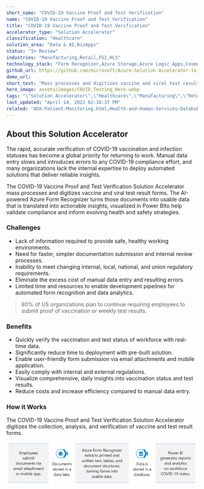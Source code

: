 ```yaml
---
short_name: "COVID-19 Vaccine Proof and Test Verification"
name: "COVID-19 Vaccine Proof and Test Verification"
title: "COVID-19 Vaccine Proof and Test Verification"
accelerator_type: "Solution Accelerator"
classification: "Healthcare"
solution_area: "Data & AI,BizApps"
status: "In Review"
industries: "Manufacturing,Retail,FSI,HLS"
technology_stack: "Form Recognizer,Azure Storage,Azure Logic Apps,Cosmos DB,Synapse Analytics,Power BI"
github_url: https://github.com/microsoft/Azure-Solution-Accelerator-to-automate-COVID-19-Vaccination-Proof-and-Test-Verification-Forms
demo_url: 
short_text: "Mass processes and digitizes vaccine and viral test result forms."
hero_image: assets/images/COVID_Testing_Hero.webp
tags: "\"Solution Accelerator\",\"Healthcare\",\"Manufacturing\",\"Retail\",\"FSI\",\"HLS\",\"Form Recognizer\",\"Azure Storage\",\"Azure Logic Apps\",\"Cosmos DB\",\"Synapse Analytics\",\"Power BI\""
last_updated: "April 14, 2022 02:16:37 PM"
related: "ADX-Patient-Monitoring.html,Health-and-Human-Services-Datahub.html,Healthcare-Blockchain.html,Medical-Imaging-with-Azure-Machine-Learning.html,Overdose-Prevention.html,Patient-Risk-Analyzer.html"
---
```

## About this Solution Accelerator

The rapid, accurate verification of COVID-19 vaccination and infection statuses has become a global priority for returning to work. Manual data entry slows and introduces errors to any COVID-19 compliance effort, and many organizations lack the internal expertise to deploy automated solutions that deliver reliable insights.

The COVID-19 Vaccine Proof and Test  Verification Solution Accelerator mass processes and digitizes vaccine and viral test result forms. The AI-powered Azure Form Recognizer turns those documents into usable data that is translated into actionable insights, visualized in Power BIto help validate compliance and inform evolving health and safety strategies. 

### Challenges

* Lack of information required to provide safe, healthy working environments.
* Need for faster, simpler documentation submission and internal review processes.
* Inability to meet changing internal, local, national, and union regulatory requirements.
* Eliminate the excess cost of manual data entry and resulting errors.
* Limited time and resources to enable development pipelines for automated form recognition and data analytics.

> 80% of US organizations plan to continue requiring employees to submit proof of vaccination or weekly test results.

### Benefits

* Quickly verify the vaccination and test status of workforce with real-time data.
* Significantly reduce time to deployment with pre-built solution.
* Enable user-friendly form submission via email attachments and mobile application.
* Easily comply with internal and external regulations.
* Visualize comprehensive, daily insights into vaccination status and test results.
* Reduce costs and increase efficiency compared to manual data entry.

### How it Works

The COVID-19 Vaccine Proof and Test Verification Solution Accelerator digitizes the collection, analysis, and verification of vaccine and test result forms.

![COVID-19 Vaccine Proof and Test Verification Flow](../assets/images/COVID_Flow.webp)
